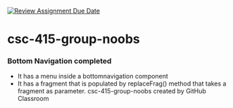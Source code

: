 [![Review Assignment Due Date](https://classroom.github.com/assets/deadline-readme-button-24ddc0f5d75046c5622901739e7c5dd533143b0c8e959d652212380cedb1ea36.svg)](https://classroom.github.com/a/rHxT7pDv)
# csc-415-group-noobs

### Bottom Navigation completed
- It has a menu inside a bottomnavigation component  
- It has a fragment that is populated by replaceFrag() method that takes a fragment as parameter.
csc-415-group-noobs created by GitHub Classroom

